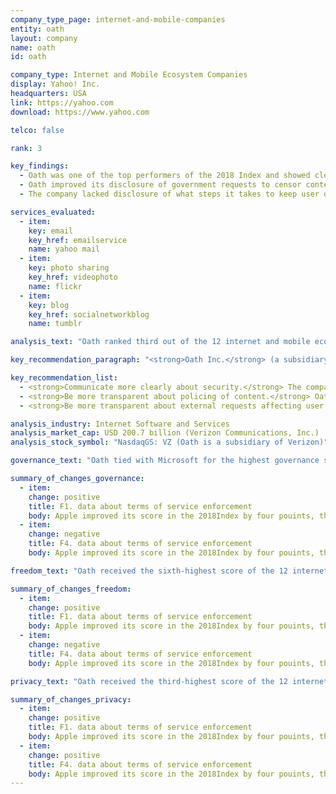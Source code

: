 ```yaml
---
company_type_page: internet-and-mobile-companies
entity: oath
layout: company
name: oath
id: oath

company_type: Internet and Mobile Ecosystem Companies
display: Yahoo! Inc.
headquarters: USA
link: https://yahoo.com
download: https://www.yahoo.com

telco: false

rank: 3

key_findings:
  - Oath was one of the top performers of the 2018 Index and showed clear commitments to respect freedom of expression and privacy.
  - Oath improved its disclosure of government requests to censor content and hand over user data, and clarified options users have to opt out of targeted advertising.
  - The company lacked disclosure of what steps it takes to keep user data secure, including how it handles data breaches.

services_evaluated:
  - item:
    key: email
    key_href: emailservice
    name: yahoo mail
  - item:
    key: photo sharing
    key_href: videophoto
    name: flickr
  - item:
    key: blog
    key_href: socialnetworkblog
    name: tumblr

analysis_text: "Oath ranked third out of the 12 internet and mobile ecosystem companies evaluated, behind Google and Microsoft. A member of the Global Network Initiative (GNI), Oath has continued to implement many of the human rights commitments and policies previously established by Yahoo, following Verizon’s acquisition of Yahoo and the establishment of Oath in June 2017. The company made several improvements in the 2018 Index, including incorporating Tumblr into Oath’s more detailed transparency reporting. While Oath disclosed a strong commitment to respect human rights at the governance level, it could still improve its disclosure of key policies affecting users’ freedom of expression and privacy. It could be more transparent about how it polices content on its services and could be more clear about its security practices. Oath disclosed less data than all other U.S. internet and mobile ecosystem companies about the government and private requests it received for user information. <a href=\"https://www.congress.gov/bill/114th-congress/house-bill/2048\" target=\"_blank\">U.S. law prohibits companies</a> from disclosing exact numbers of government requests for stored and real-time user information they receive, which prevented Oath from being fully transparent in that area."

key_recommendation_paragraph: "<strong>Oath Inc.</strong> (a subsidiary of Verizon Communications) provides a range of communication, sharing, and information and content services. Following the acquisition of Yahoo by Verizon Communications in June 2017, Verizon combined Yahoo-branded services and AOL-branded services into a new subsidiary called Oath."

key_recommendation_list:
  - <strong>Communicate more clearly about security.</strong> The company should disclose more about its processes for responding to data breaches and preventing unauthorized access.
  - <strong>Be more transparent about policing of content.</strong> Oath should disclose data about the volume and nature of content or accounts it restricts for terms of service violations.
  - <strong>Be more transparent about external requests affecting user rights.</strong> Oath should improve its disclosure of government and private requests to restrict content or accounts and hand over user information.

analysis_industry: Internet Software and Services
analysis_market_cap: USD 200.7 billion (Verizon Communications, Inc.)
analysis_stock_symbol: "NasdaqGS: VZ (Oath is a subsidiary of Verizon)"

governance_text: "Oath tied with Microsoft for the highest governance score among internet and mobile ecosystem companies. The company disclosed a clear commitment to freedom of expression and privacy as human rights (G1), evidence of senior leadership oversight of human rights concerns (G2), and employee training and a whistleblower program addressing freedom of expression and privacy (G3). Oath disclosed evidence that it engages with stakeholders, including civil society, on freedom of expression and privacy issues (G5). Disclosure of its human rights due diligence processes (G4) declined slightly since the 2017 Index, due to less clear disclosure of whether its human rights impact assessments (HRIAs) are incorporated into executive- or board-level decisions (G4). Like most companies evaluated, Oath did not disclose sufficient grievance and remedy mechanisms (G6)."

summary_of_changes_governance:
  - item:
    change: positive
    title: F1. data about terms of service enforcement
    body: Apple improved its score in the 2018Index by four pouints, the second-largest score improvement of any company evaluated(after Twitter). The company improved its public commitment.
  - item:
    change: negative
    title: F4. data about terms of service enforcement
    body: Apple improved its score in the 2018Index by four pouints, the second-largest score improvement of any company evaluated(after Twitter). The company improved its public commitment.

freedom_text: "Oath received the sixth-highest score of the 12 internet and mobile ecosystem companies evaluated in the Freedom of Expression category, behind Facebook, Google, Kakao, Microsoft, and Twitter.<br /><br /><strong>Restricting content and accounts:</strong> Oath was less transparent about its process for enforcing its terms of service (F3) than many of its peers, including Facebook, Google, Kakao, Microsoft, and Twitter. Like most companies, Oath did not disclose any data about the volume or nature of actions it took to enforce its rules, such as removing content or restricting users’ accounts (F4). The company clarified and improved policies regarding whether it notifies users of account restrictions (F8).<br /><br /><strong>Content and account restriction requests:</strong> Oath disclosed more than all of its peers other than Google about how it handles government and private requests to censor content or restrict accounts (F5-F7). It improved its disclosure due to the inclusion of Tumblr in the parent company’s transparency reports, which contained more comprehensive information than Tumblr's previous reports. Like most companies evaluated, Oath provided less thorough disclosure of its processes for content or account restriction requests filed through private processes than it did for government requests (F5).<br /><br /><strong>Identity policy:</strong> Tumblr disclosed it does not require users to verify their identities, but for Yahoo Mail and Flickr, the company disclosed that users are required to verify their account with a phone number, which in some jurisdictions can be used by law enforcement or other government officials to connect users with their offline identities (F11)."

summary_of_changes_freedom:
  - item:
    change: positive
    title: F1. data about terms of service enforcement
    body: Apple improved its score in the 2018Index by four pouints, the second-largest score improvement of any company evaluated(after Twitter). The company improved its public commitment.
  - item:
    change: negative
    title: F4. data about terms of service enforcement
    body: Apple improved its score in the 2018Index by four pouints, the second-largest score improvement of any company evaluated(after Twitter). The company improved its public commitment.

privacy_text: "Oath received the third-highest score of the 12 internet and mobile ecosystem companies evaluated in the Privacy category, behind Google and Microsoft and on par with Apple.<br /><br /><strong>Handling of user information:</strong> Oath disclosed less than Twitter and Google but more than the other internet and mobile ecosystem companies evaluated about how it handles user information (P3-P9). Oath disclosed more about what user information it collects and shares (P3, P4) than it did about its purpose for doing so (P5). While it improved its disclosure of options users have to opt out of targeted advertising (P7), this suggested that targeted advertising is on by default. Oath offered more information than most of its peers, aside from Google, about whether users can access the information that the company holds about them (P8).<br /><br /><strong>Requests for user information:</strong> Oath was less transparent than Google and Microsoft about its process for responding to government and private requests for user information (P10), but disclosed more than the rest of its peers. Oath now includes Tumblr in its transparency reporting, which contained more detailed disclosure of Tumblr’s handling of government and private requests for user information. However, Oath disclosed less data than all other U.S. internet and mobile ecosystem companies about the government and private requests it received for user data (P11). Oath did not disclose the exact number of requests received for stored or real-time user data, or what actions it took in response to these requests, because U.S. companies are  <a href=\"https://www.congress.gov/bill/114th-congress/house-bill/2048\" target=\"_blank\">prohibited by law</a> from doing so. The company disclosed clear policies for notifying users of government requests for their user information, when legally possible, similar to most U.S. companies (P12).<br /><br /><strong>Security:</strong> Oath disclosed less about its security policies than Google, Yandex, Microsoft, Kakao, and Apple (P13-P18). It disclosed nothing about its policies for handling data breaches (P15), like most companies in the Index. Oath’s disclosure of its encryption practices improved slightly due to a change in Tumblr’s disclosure in which the company stated that the transmission of data for Tumblr blogs is encrypted by default (P16)."

summary_of_changes_privacy:
  - item:
    change: positive
    title: F1. data about terms of service enforcement
    body: Apple improved its score in the 2018Index by four pouints, the second-largest score improvement of any company evaluated(after Twitter). The company improved its public commitment.
  - item:
    change: positive
    title: F4. data about terms of service enforcement
    body: Apple improved its score in the 2018Index by four pouints, the second-largest score improvement of any company evaluated(after Twitter). The company improved its public commitment.
---
```

